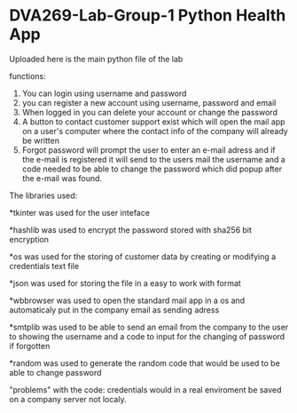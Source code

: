 # DVA269-Lab-Group-1 Python Health App

Uploaded here is the main python file of the lab

functions:
1. You can login using username and password
2. you can register a new account using username, password and email
3. When logged in you can delete your account or change the password
4. A button to contact customer support exist which will open the mail app on a user's computer where the contact info of the company will already be written
5. Forgot password will prompt the user to enter an e-mail adress and if the e-mail is registered it will send to the users mail the username and a code needed to be able to change the password which did popup after the e-mail was found.

The libraries used:

*tkinter was used for the user inteface

*hashlib was used to encrypt the password stored with sha256 bit encryption

*os was used for the storing of customer data by creating or modifying a credentials text file

*json was used for storing the file in a easy to work with format

*wbbrowser was used to open the standard mail app in a os and automaticaly put in the company email as sending adress

*smtplib was used to be able to send an email from the company to the user to showing the username and a code to input for the changing of password if forgotten

*random was used to generate the random code that would be used to be able to change password

"problems" with the code:
credentials would in a real enviroment be saved on a company server not localy.
